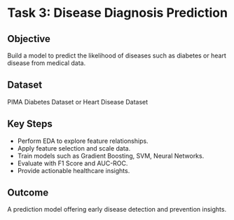 # Task 3: Disease Diagnosis Prediction

## Objective
Build a model to predict the likelihood of diseases such as diabetes or heart disease from medical data.

## Dataset
PIMA Diabetes Dataset or Heart Disease Dataset

## Key Steps
- Perform EDA to explore feature relationships.
- Apply feature selection and scale data.
- Train models such as Gradient Boosting, SVM, Neural Networks.
- Evaluate with F1 Score and AUC-ROC.
- Provide actionable healthcare insights.

## Outcome
A prediction model offering early disease detection and prevention insights.


